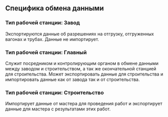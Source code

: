 ﻿
## Специфика обмена данными
### Тип рабочей станции: Завод
Экспортируются данные об разрешениях на отгрузку, отгруженных вагонах и трубах. Данные не импортирует.
### Тип рабочей станции: Главный
Служит посредником и контролирующим органом в обмене данными между заводом и строительством, а так же окончательной станцией для строительства. Может экспортировать данные для строительства и импортировать данные как от завода так и от строительства.
### Тип рабочей станции: Строительство
Импортирует данные от мастера для проведения работ и экспортирует данные для мастера с результатами этих работ.

